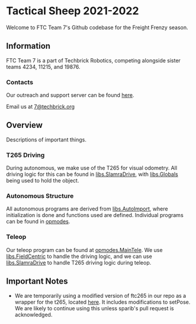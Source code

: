 # Tactical Sheep 2021-2022
Welcome to FTC Team 7's Github codebase for the Freight Frenzy season.

## Information
FTC Team 7 is a part of Techbrick Robotics, competing alongside sister teams 4234, 11215, and 19876.

### Contacts
Our outreach and support server can be found [here](https://discord.gg/BQSTuyTTUf).

Email us at <7@techbrick.org>

## Overview
Descriptions of important things.

### T265 Driving
During autonomous, we make use of the T265 for visual odometry. All driving logic for this can be found in [libs.SlamraDrive](https://github.com/techbrick-ftc/ftc7-freightfrenzy/blob/main/TeamCode/src/main/java/org/firstinspires/ftc/teamcode/libs/SlamraDrive.java), with [libs.Globals](https://github.com/techbrick-ftc/ftc7-freightfrenzy/blob/main/TeamCode/src/main/java/org/firstinspires/ftc/teamcode/libs/Globals.java) being used to hold the object.

### Autonomous Structure
All autonomous programs are derived from [libs.AutoImport](https://github.com/techbrick-ftc/ftc7-freightfrenzy/blob/main/TeamCode/src/main/java/org/firstinspires/ftc/teamcode/libs/AutoImport.java), where initialization is done and functions used are defined. Individual programs can be found in [opmodes](https://github.com/techbrick-ftc/ftc7-freightfrenzy/tree/main/TeamCode/src/main/java/org/firstinspires/ftc/teamcode/opmodes).

### Teleop
Our teleop program can be found at [opmodes.MainTele](https://github.com/techbrick-ftc/ftc7-freightfrenzy/blob/main/TeamCode/src/main/java/org/firstinspires/ftc/teamcode/opmodes/MainTele.java). We use [libs.FieldCentric](https://github.com/techbrick-ftc/ftc7-freightfrenzy/blob/main/TeamCode/src/main/java/org/firstinspires/ftc/teamcode/libs/FieldCentric.java) to handle the driving logic, and we can use [libs.SlamraDrive](https://github.com/techbrick-ftc/ftc7-freightfrenzy/blob/main/TeamCode/src/main/java/org/firstinspires/ftc/teamcode/libs/SlamraDrive.java) to handle T265 driving logic during teleop.

## Important Notes
- We are temporarily using a modified version of ftc265 in our repo as a wrapper for the t265, located [here](https://github.com/techbrick-ftc/ftc7-freightfrenzy/blob/main/TeamCode/lib/lib-release.aar). It includes modifications to setPose. We are likely to continue using this unless sparib's pull request is acknowledged.
